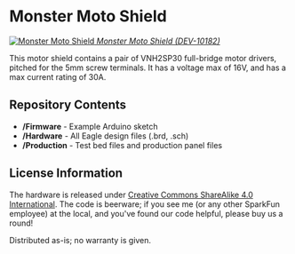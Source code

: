 Monster Moto Shield
===================

[![Monster Moto Shield](https://cdn.sparkfun.com//assets/parts/4/4/9/1/10182-01.jpg)
*Monster Moto Shield (DEV-10182)*](https://www.sparkfun.com/products/10182)

This motor shield contains a pair of VNH2SP30 full-bridge motor drivers, pitched for the 5mm screw terminals. 
It has a voltage max of 16V, and has a max current rating of 30A. 

Repository Contents
-------------------
* **/Firmware** - Example Arduino sketch 
* **/Hardware** - All Eagle design files (.brd, .sch)
* **/Production** - Test bed files and production panel files


License Information
-------------------
The hardware is released under [Creative Commons ShareAlike 4.0 International](https://creativecommons.org/licenses/by-sa/4.0/).
The code is beerware; if you see me (or any other SparkFun employee) at the local, and you've found our code helpful, please buy us a round!

Distributed as-is; no warranty is given.
